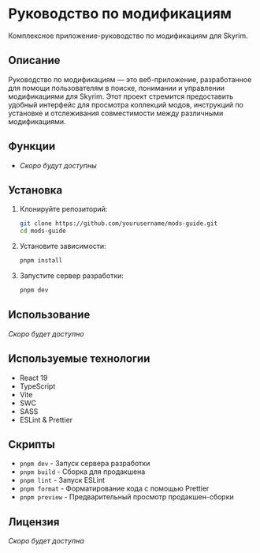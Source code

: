 # Руководство по модификациям

Комплексное приложение-руководство по модификациям для Skyrim.

## Описание

Руководство по модификациям — это веб-приложение, разработанное для помощи пользователям в поиске, понимании и
управлении модификациями для Skyrim. Этот проект стремится предоставить удобный интерфейс для просмотра коллекций
модов, инструкций по установке и отслеживания совместимости между различными модификациями.

## Функции

- *Скоро будут доступны*

## Установка

1. Клонируйте репозиторий:
   ```bash
   git clone https://github.com/yourusername/mods-guide.git
   cd mods-guide
   ```

2. Установите зависимости:
   ```bash
   pnpm install
   ```

3. Запустите сервер разработки:
   ```bash
   pnpm dev
   ```

## Использование

*Скоро будет доступно*

## Используемые технологии

- React 19
- TypeScript
- Vite
- SWC
- SASS
- ESLint & Prettier

## Скрипты

- `pnpm dev` - Запуск сервера разработки
- `pnpm build` - Сборка для продакшена
- `pnpm lint` - Запуск ESLint
- `pnpm format` - Форматирование кода с помощью Prettier
- `pnpm preview` - Предварительный просмотр продакшен-сборки

## Лицензия

*Скоро будет доступна*
